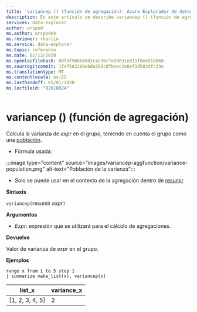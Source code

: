 ```yaml
---
title: 'variancep () (función de agregación): Azure Explorador de datos | Microsoft Docs'
description: En este artículo se describe variancep () (función de agregación) en Azure Explorador de datos.
services: data-explorer
author: orspod
ms.author: orspodek
ms.reviewer: rkarlin
ms.service: data-explorer
ms.topic: reference
ms.date: 02/13/2020
ms.openlocfilehash: 80f3f900649d2c4c36c7a50831e011f0ee018860
ms.sourcegitcommit: 1faf502280ebda268cdfbeec2e8ef3d582dfc23e
ms.translationtype: MT
ms.contentlocale: es-ES
ms.lasthandoff: 05/01/2020
ms.locfileid: "82618024"
---
```

# <a name="variancep-aggregation-function"></a>variancep () (función de agregación)

Calcula la varianza de *expr* en el grupo, teniendo en cuenta el grupo como una [población](https://en.wikipedia.org/wiki/Statistical_population). 

* Fórmula usada:

:::image type="content" source="images/variancep-aggfunction/variance-population.png" alt-text="Población de la varianza":::

* Solo se puede usar en el contexto de la agregación dentro de [resumir](summarizeoperator.md)

**Sintaxis**

`variancep(`resumir *expr*`)`

**Argumentos**

* *Expr*: expresión que se utilizará para el cálculo de agregaciones. 

**Devuelve**

Valor de varianza de *expr* en el grupo.
 
**Ejemplos**

```kusto
range x from 1 to 5 step 1
| summarize make_list(x), variancep(x) 
```

|list_x|variance_x|
|---|---|
|[1, 2, 3, 4, 5]|2|